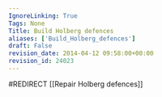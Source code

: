 ```yaml
---
IgnoreLinking: True
Tags: None
Title: Build Holberg defences
aliases: ['Build_Holberg_defences']
draft: False
revision_date: 2014-04-12 09:58:00+00:00
revision_id: 24023
---
```


#REDIRECT [[Repair Holberg defences]]